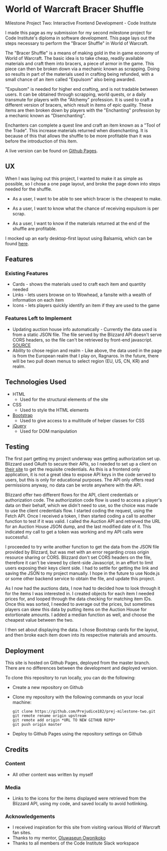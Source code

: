 # World of Warcraft Bracer Shuffle

Milestone Project Two: Interactive Frontend Development - Code Institute

I made this page as my submission for my second milestone project for Code Institute's diploma in software development. This page lays out the steps necessary to perform the "Bracer Shuffle" in World of Warcraft.

The "Bracer Shuffle" is a means of making gold in the in game economy of World of Warcraft. The basic idea is to take cheap, readily available materials and craft them into bracers, a piece of armor in the game. This piece can then be broken down via a mechanic known as scrapping. Doing so results in part of the materials used in crafting being refunded, with a small chance of an item called "Expulsom" also being awarded.

"Expulsom" is needed for higher end crafting, and is not tradable between users. It can be obtained through scrapping, world quests, or a daily transmute for players with the "Alchemy" profession. It is used to craft a different version of bracers, which result in items of epic quality. These items are then broken down by players with the "Enchanting" profession by a mechanic known as "Disenchanting". 

Enchanters can complete a quest line and craft an item known as a "Tool of the Trade". This increase materials returned when disenchanting. It is because of this that allows the shuffle to be more profitable than it was before the introduction of this item.

A live version can be found on [Github Pages](https://prejudice182.github.io/prej-milestone-two/).

## UX

When I was laying out this project, I wanted to make it as simple as possible, so I chose a one page layout, and broke the page down into steps needed for the shuffle.

- As a user, I want to be able to see which bracer is the cheapest to make.

- As a user, I want to know what the chance of receiving expulsom is per scrap.

- As a user, I want to know if the materials returned at the end of the shuffle are profitable.


I mocked up an early desktop-first layout using Balsamiq, which can be found [here](https://github.com/Prejudice182/prej-milestone-two/blob/master/assets/mockups/mockup-1.png).

## Features

### Existing Features

- Cards - shows the materials used to craft each item and quantity needed
- Links - lets users browse on to Wowhead, a fansite with a wealth of information on each item
- Icons - lets players quickly identify an item if they are used to the game

### Features Left to Implement

- Updating auction house info automatically - Currently the data used is from a static JSON file. The file served by the Blizzard API doesn't serve CORS headers, so the file can't be retrieved by front-end javascript. [SOURCE](https://us.battle.net/forums/en/bnet/topic/20749875317#post-1)
- Ability to chose region and realm - Like above, the data used in the page is from the European realm that I play on, Ragnaros. In the future, there will be two pull down menus to select region (EU, US, CN, KR) and realm.

## Technologies Used

- HTML
    - Used for the structural elements of the site
- CSS
    - Used to style the HTML elements
- [Bootstrap](https://getbootstrap.com/)
    - Used to give access to a multitude of helper classes for CSS
- [jQuery](https://jquery.com/)
    - Used for DOM manipulation

## Testing

The first part getting my project underway was getting authorization set up. Blizzard used OAuth to secure their APIs, so I needed to set up a client on [their site](https://develop.battle.net/) to get the requisite credentials. As this is a frontend only application, it is not a great idea to expose API keys in the code served to users, but this is only for educational purposes. The API only offers read permissions anyway, no data can be wrote anywhere with the API.

Blizzard offer two different flows for the API, client credentials or authorization code. The authorization code flow is used to access a player's data on their behalf, which we didn't need to use, so the choice was made to use the client credentials flow. I started coding the request, using the Fetch API. Once I received a token, I then started coding a call to another function to test if it was valid. I called the Auction API and retrieved the URL for an Auction House JSON dump, and the last modified date of it. This indicated my call to get a token was working and my API calls were successful.

I proceeded to try write another function to get the data from the JSON file provided by Blizzard, but was met with an error regarding cross origin resource sharing or CORS. Blizzard don't set CORS headers on the file, therefore it can't be viewed by client-side Javascript, in an effort to limit users exposing their keys client side. I had to settle for getting the link and saving the JSON to my project manually. I hope in the future to use Node.js or some other backend service to obtain the file, and update this project.

As I now had the auctions data, I now had to decided how to look through it for the items I was interested in. I created objects for each item I needed prices for, and looped through the data checking for matching item IDs. Once this was sorted, I needed to average out the prices, but sometimes players can skew this data by putting items on the Auction House for extortionate amounts. I added a median function as well, and choose the cheapest value between the two.

I then set about displaying the data. I chose Bootstrap cards for the layout, and then broke each item down into its respective materials and amounts. 

## Deployment

This site is hosted on Github Pages, deployed from the master branch. There are no differences between the development and deployed version.

To clone this repository to run locally, you can do the following:

- Create a new repository on Github
- Clone my repository with the following commands on your local machine:

    ```
    git clone https://github.com/Prejudice182/prej-milestone-two.git
    git remote rename origin upstream
    git remote add origin *URL TO NEW GITHUB REPO*
    git push origin master
    ```
    
- Deploy to Github Pages using the repository settings on Github

## Credits

### Content

- All other content was written by myself

### Media

- Links to the icons for the items displayed were retrieved from the Blizzard API, using my code, and saved locally to avoid hotlinking.

### Acknowledgements

- I received inspiration for this site from visiting various World of Warcraft fan sites.
- Thanks to my mentor, [Oluwaseun Owonikoko](https://github.com/seunkoko)
- Thanks to all members of the Code Institute Slack workspace